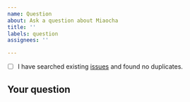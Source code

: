 ```yaml
---
name: Question
about: Ask a question about Miaocha
title: ''
labels: question
assignees: ''

---
```


- [ ] I have searched existing [issues](https://github.com/Hinadt-Inc/miaocha/issues) and found no duplicates.

## Your question

